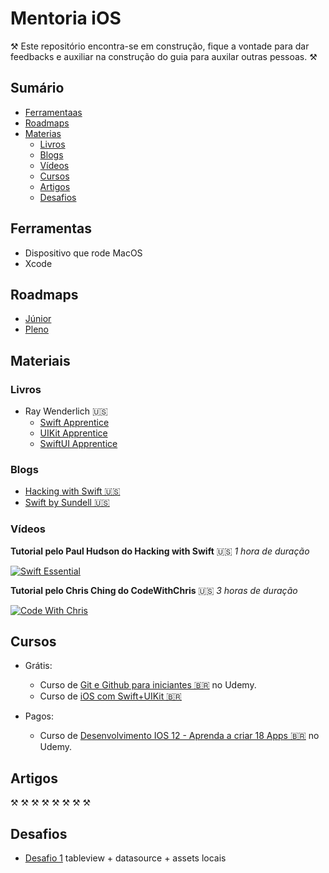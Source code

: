 # Mentoria iOS
⚒ Este repositório encontra-se em construção, fique a vontade para dar feedbacks e auxiliar na construção do guia para auxilar outras pessoas. ⚒

## Sumário
- [Ferramentaas](#Ferramentas)
- [Roadmaps](#Roadmaps)
- [Materias](#Materiais)
    - [Livros](#Livros)
    - [Blogs](#Blogs)
    - [Vídeos](#Vídeos)
    - [Cursos](#Cursos)
    - [Artigos](#Artigos)
    - [Desafios](#Desafios)
 
## Ferramentas
+ Dispositivo que rode MacOS
+ Xcode

## Roadmaps
+ [Júnior](https://www.test.com/junior)
+ [Pleno](https://www.test.com/pleno)
 
## Materiais
### Livros
+ Ray Wenderlich 🇺🇸
    + [Swift Apprentice](https://www.raywenderlich.com/books/swift-apprentice)
    + [UIKit Apprentice](https://www.raywenderlich.com/books/uikit-apprentice)
    + [SwiftUI Apprentice](https://www.raywenderlich.com/books/swiftui-apprentice)
### Blogs
+ [Hacking with Swift 🇺🇸](https://www.hackingwithswift.com/)
+ [Swift by Sundell 🇺🇸](https://www.swiftbysundell.com/basics/#filter)

### Vídeos
**Tutorial pelo Paul Hudson do Hacking with Swift** 🇺🇸
*1 hora de duração*

[![Swift Essential](https://img.youtube.com/vi/n5X_V81OYnQ/0.jpg)](https://www.youtube.com/watch?v=n5X_V81OYnQ)

**Tutorial pelo Chris Ching do CodeWithChris** 🇺🇸
*3 horas de duração*

[![Code With Chris](https://img.youtube.com/vi/FcsY1YPBwzQ/0.jpg)](https://www.youtube.com/watch?v=FcsY1YPBwzQ)

## Cursos
- Grátis:
    - Curso de [Git e Github para iniciantes 🇧🇷](https://www.udemy.com/course/git-e-github-para-iniciantes/) no Udemy.
    - Curso de [iOS com Swift+UIKit 🇧🇷](https://jornadadodev.com.br/cursos/curso-de-desenvolvimento-de-aplicativos-para-ios-com-swift)
    
- Pagos:
    - Curso de [Desenvolvimento IOS 12 - Aprenda a criar 18 Apps 🇧🇷](https://www.udemy.com/course/curso-desenvolvimento-ios/) no Udemy.
    
## Artigos
⚒ ⚒ ⚒ ⚒ ⚒ ⚒ ⚒ ⚒ 

## Desafios
- [Desafio 1](https://github.com/lucask84ever/Challenge1_Curriculum) tableview + datasource + assets locais

